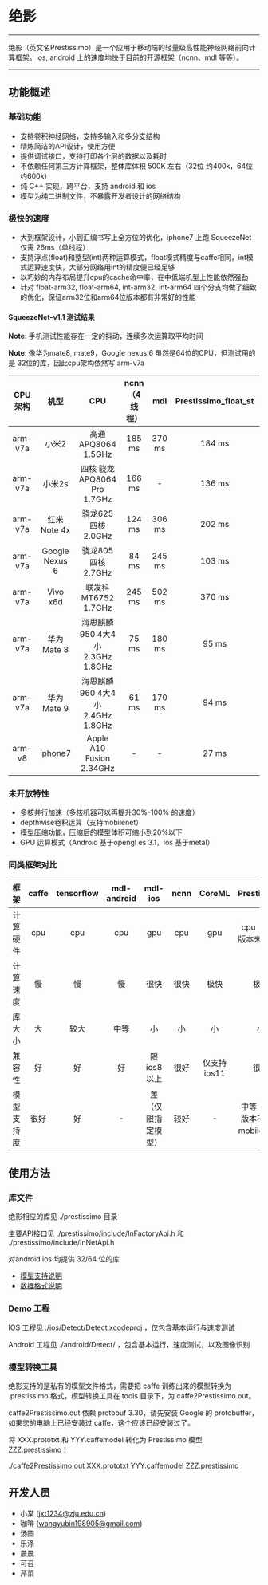 # 绝影

---

绝影（英文名Prestissimo）是一个应用于移动端的轻量级高性能神经网络前向计算框架。ios, android 上的速度均快于目前的开源框架（ncnn、mdl 等等）。

---

## 功能概述

### 基础功能
* 支持卷积神经网络，支持多输入和多分支结构
* 精炼简洁的API设计，使用方便
* 提供调试接口，支持打印各个层的数据以及耗时
* 不依赖任何第三方计算框架，整体库体积 500K 左右（32位 约400k，64位 约600k）
* 纯 C++ 实现，跨平台，支持 android 和 ios
* 模型为纯二进制文件，不暴露开发者设计的网络结构

### 极快的速度
* 大到框架设计，小到汇编书写上全方位的优化，iphone7 上跑 SqueezeNet 仅需 26ms（单线程）
* 支持浮点(float)和整型(int)两种运算模式，float模式精度与caffe相同，int模式运算速度快，大部分网络用int的精度便已经足够
* 以巧妙的内存布局提升cpu的cache命中率，在中低端机型上性能依然强劲
* 针对 float-arm32, float-arm64, int-arm32, int-arm64 四个分支均做了细致的优化，保证arm32位和arm64位版本都有非常好的性能



#### SqueezeNet-v1.1 测试结果
**Note**: 手机测试性能存在一定的抖动，连续多次运算取平均时间

**Note**: 像华为mate8, mate9，Google nexus 6 虽然是64位的CPU，但测试用的是 32位的库，因此cpu架构依然写 arm-v7a

|CPU架构|机型|CPU|ncnn（4线程）|mdl|Prestissimo_float_st|Prestissimo_int_st|
|:---:|:----:|:----:|:----:|:----:|:----:|:----:|
|arm-v7a|小米2|高通APQ8064 1.5GHz | 185 ms| 370 ms|184 ms| 115 ms|
|arm-v7a|小米2s| 四核 骁龙APQ8064 Pro 1.7GHz | 166 ms| - | 136 ms |96 ms |
|arm-v7a|红米Note 4x|骁龙625 四核2.0GHz|124 ms |306 ms |202 ms| 110 ms|
|arm-v7a|Google Nexus 6| 骁龙805 四核 2.7GHz|84 ms | 245 ms | 103 ms |  63 ms |
|arm-v7a|Vivo x6d |联发科 MT6752 1.7GHz | 245 ms | 502 ms | 370 ms | 186 ms |
|arm-v7a|华为 Mate 8| 海思麒麟950 4大4小 2.3GHz 1.8GHz | 75 ms | 180 ms | 95 ms | 57 ms |
|arm-v7a|华为 Mate 9| 海思麒麟960 4大4小 2.4GHz 1.8GHz | 61 ms | 170 ms | 94 ms | 48 ms |
|arm-v8|iphone7|Apple A10 Fusion 2.34GHz|- |- |27 ms|26 ms|

### 未开放特性

* 多核并行加速（多核机器可以再提升30%-100% 的速度）
* depthwise卷积运算（支持mobilenet）
* 模型压缩功能，压缩后的模型体积可缩小到20%以下
* GPU 运算模式（Android 基于opengl es 3.1，ios 基于metal）

### 同类框架对比
| 框架    | caffe | tensorflow |mdl-android |mdl-ios| ncnn | CoreML | Prestissimo |
|:---:|:----:|:----:|:----:|:----:|:----:|:----:|:----:|
| 计算硬件| cpu |  cpu  | cpu | gpu |cpu | gpu | cpu （gpu版本未开放）|
| 计算速度 | 慢 | 慢 |慢|很快| 很快 |极快 | 极快 |
| 库大小 | 大 | 较大 |中等|小| 小 | 小 | 小 | 
| 兼容性 | 好 | 好 |好|限ios8以上| 很好 | 仅支持 ios11 | 很好 | 
|模型支持度|很好|好 | - | 差（仅限指定模型）|较好|-|中等（当前版本不支持mobilenet）|

## 使用方法

### 库文件
绝影相应的库见 ./prestissimo 目录

主要API接口见 ./prestissimo/include/InFactoryApi.h 和 ./prestissimo/include/InNetApi.h 

对android ios 均提供 32/64 位的库

* [模型支持说明](document/layerSupport.md)
* [数据格式说明](document/image.md)

### Demo 工程
IOS 工程见 ./ios/Detect/Detect.xcodeproj ，仅包含基本运行与速度测试

Android 工程见 ./android/Detect/ ，包含基本运行，速度测试，以及图像识别

### 模型转换工具
绝影支持的是私有的模型文件格式，需要把 caffe 训练出来的模型转换为 .prestissimo 格式，模型转换工具在 tools 目录下，为 caffe2Prestissimo.out。

caffe2Prestissimo.out 依赖 protobuf 3.30，请先安装 Google 的 protobuffer，如果您的电脑上已经安装过 caffe，这个应该已经安装过了。

将 XXX.prototxt 和 YYY.caffemodel 转化为 Prestissimo 模型 ZZZ.prestissimo：

./caffe2Prestissimo.out XXX.prototxt YYY.caffemodel ZZZ.prestissimo

## 开发人员
* 小棠 (jxt1234@zju.edu.cn)
* 咖啡 (wangyubin198905@gmail.com)
* 汤圆
* 乐涤
* 晨晨
* 可召
* 芹菜
